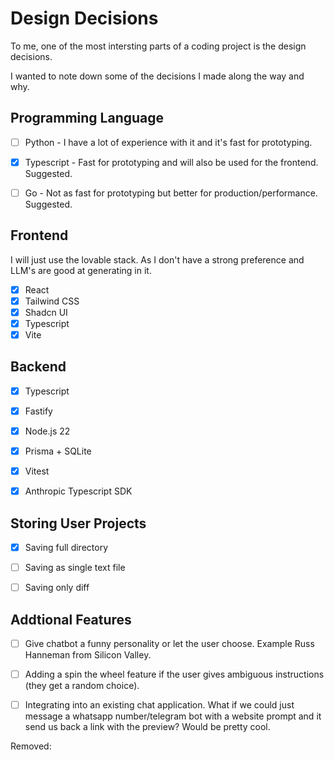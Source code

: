 # Design Decisions

To me, one of the most intersting parts of a coding project is the design decisions.

I wanted to note down some of the decisions I made along the way and why.


## Programming Language
- [ ] Python - I have a lot of experience with it and it's fast for prototyping.
- [x] Typescript - Fast for prototyping and will also be used for the frontend. Suggested.
- [ ] Go - Not as fast for prototyping but better for production/performance. Suggested.


## Frontend
I will just use the lovable stack. As I don't have a strong preference and LLM's are good at generating in it.
- [x] React
- [x] Tailwind CSS
- [x] Shadcn UI
- [x] Typescript
- [x] Vite

## Backend
- [x] Typescript
- [x] Fastify
- [x] Node.js 22
- [x] Prisma + SQLite
- [x] Vitest
- [x] Anthropic Typescript SDK


## Storing User Projects
- [x] Saving full directory
- [ ] Saving as single text file
- [ ] Saving only diff


## Addtional Features
- [ ] Give chatbot a funny personality or let the user choose. Example Russ Hanneman from Silicon Valley.
- [ ] Adding a spin the wheel feature if the user gives ambiguous instructions (they get a random choice).
- [ ] Integrating into an existing chat application. What if we could just message a whatsapp number/telegram bot with a website prompt and it send us back a link with the preview? Would be pretty cool.


Removed:
    <!-- IMPORTANT: DO NOT REMOVE THIS SCRIPT TAG OR THIS VERY COMMENT! -->
    <script src="https://cdn.gpteng.co/gptengineer.js" type="module"></script>

